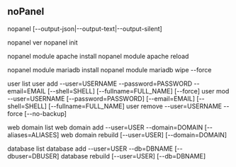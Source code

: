 ## noPanel

nopanel [--output-json|--output-text|--output-silent]

nopanel ver
nopanel init

nopanel module apache install
nopanel module apache reload

nopanel module mariadb install
nopanel module mariadb wipe --force

user list
user add --user=USERNAME --password=PASSWORD --email=EMAIL [--shell=SHELL] [--fullname=FULL_NAME] [--force]
user mod --user=USERNAME [--password=PASSWORD] [--email=EMAIL] [--shell=SHELL] [--fullname=FULL_NAME]
user remove --user=USERNAME --force [--no-backup]

web domain list
web domain add --user=USER --domain=DOMAIN [--aliases=ALIASES]
web domain rebuild [--user=USER] [--domain=DOMAIN]

database list
database add --user=USER --db=DBNAME [--dbuser=DBUSER]
database rebuild [--user=USER] [--db=DBNAME]
